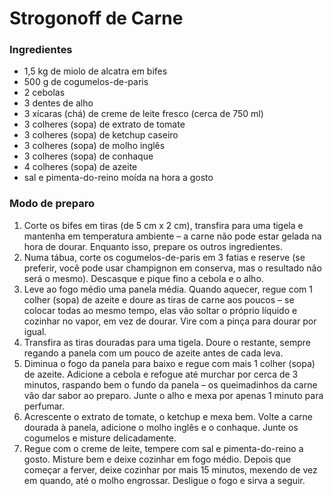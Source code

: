 # Strogonoff de Carne

### Ingredientes

 - 1,5 kg de miolo de alcatra em bifes
 - 500 g de cogumelos-de-paris
 - 2 cebolas
 - 3 dentes de alho
 - 3 xícaras (chá) de creme de leite fresco (cerca de 750 ml)
 - 3 colheres (sopa) de extrato de tomate
 - 3 colheres (sopa) de ketchup caseiro
 - 3 colheres (sopa) de molho inglês
 - 3 colheres (sopa) de conhaque
 - 4 colheres (sopa) de azeite
 - sal e pimenta-do-reino moída na hora a gosto

### Modo de preparo

 1. Corte os bifes em tiras (de 5 cm x 2 cm), transfira para uma tigela e mantenha em temperatura ambiente – a carne não pode estar gelada na hora de dourar. Enquanto isso, prepare os outros ingredientes. 
 2. Numa tábua, corte os cogumelos-de-paris em 3 fatias e reserve (se preferir, você pode usar champignon em conserva, mas o resultado não será o mesmo). Descasque e pique fino a cebola e o alho. 
 3. Leve ao fogo médio uma panela média. Quando aquecer, regue com 1 colher (sopa) de azeite e doure as tiras de carne aos poucos – se colocar todas ao mesmo tempo, elas vão soltar o próprio líquido e cozinhar no vapor, em vez de dourar. Vire com a pinça para dourar por igual. 
 4. Transfira as tiras douradas para uma tigela. Doure o restante, sempre regando a panela com um pouco de azeite antes de cada leva. 
 5. Diminua o fogo da panela para baixo e regue com mais 1 colher (sopa) de azeite. Adicione a cebola e refogue até murchar por cerca de 3 minutos, raspando bem o fundo da panela – os queimadinhos da carne vão dar sabor ao preparo. Junte o alho e mexa por apenas 1 minuto para perfumar. 
 6. Acrescente o extrato de tomate, o ketchup e mexa bem. Volte a carne dourada à panela, adicione o molho inglês e o conhaque. Junte os cogumelos e misture delicadamente. 
 7. Regue com o creme de leite, tempere com sal e pimenta-do-reino a gosto. Misture bem e deixe cozinhar em fogo médio. Depois que começar a ferver, deixe cozinhar por mais 15 minutos, mexendo de vez em quando, até o molho engrossar. Desligue o fogo e sirva a seguir.


